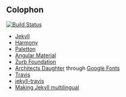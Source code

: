 ## Colophon

[![Build Status](https://travis-ci.org/moonshine-project/moonshine-project.github.io.svg?branch=master)](https://travis-ci.org/moonshine-project/moonshine-project.github.io)

- [Jekyll](http://jekyllrb.com/)
- [Harmony](https://github.com/web-create/harmony/)
- [Paletton](http://paletton.com/)
- [Angular Material](material.angularjs.org)
- [Zurb Foundation](http://foundation.zurb.com/)
- [Architects Daughter](http://www.google.com/fonts/specimen/Architects+Daughter) through [Google Fonts](http://www.google.com/fonts)
- [Travis](https://travis-ci.org/)
- [jekyll-travis](https://github.com/mfenner/jekyll-travis/)
- [Making Jekyll multilingual](http://sylvain.durand.tf/making-jekyll-multilingual/)
